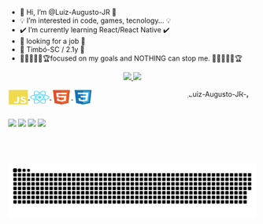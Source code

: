 - 👋 Hi, I’m @Luiz-Augusto-JR 👋
- 💡 I’m interested in code, games, tecnology... 💡
- ✔️ I’m currently learning React/React Native ✔️
- 👔 looking for a job 👔 
- 📍  Timbó-SC / 2.1y 📍 
- 👨🏻‍💻🏋🏻🏆focused on my goals and NOTHING can stop me. 👨🏻‍💻🏋🏻🏆

<div align="center">
  <a href="https://github.com/Luiz-Augusto-JR">
  <img height="180em" src="https://github-readme-stats.vercel.app/api?username=Luiz-Augusto-JR&show_icons=true&include_all_commits=true&count_private=true"/>
  <img height="180em" src="https://github-readme-stats.vercel.app/api/top-langs/?username=Luiz-Augusto-JR&layout=compact&langs_count=7"/>
</div>
  
<div style="display: inline_block"><br>
  <img align="center" alt="Luiz-Augusto-JR-Js" height="30" width="40" src="https://raw.githubusercontent.com/devicons/devicon/master/icons/javascript/javascript-plain.svg">
  <img align="center" alt="Luiz-Augusto-JR-React" height="30" width="40" src="https://raw.githubusercontent.com/devicons/devicon/master/icons/react/react-original.svg">
  <img align="center" alt="Luiz-Augusto-JR-HTML" height="30" width="40" src="https://raw.githubusercontent.com/devicons/devicon/master/icons/html5/html5-original.svg">
  <img align="center" alt="Luiz-Augusto-JR-CSS" height="30" width="40" src="https://raw.githubusercontent.com/devicons/devicon/master/icons/css3/css3-original.svg">
  <img align="right" alt="Luiz-Augusto-JR-pic" height="150" style="border-radius:50px;" src="https://avatars.githubusercontent.com/u/83592352?s=400&u=eb47b05ed428e6a0ab4c0298c6460e485564e858&v=4">
</div>
  
##
 
<div> 
  <a href="https://www.instagram.com/juniorluiz__/" target="_blank"><img src="https://img.shields.io/badge/-Instagram-%23E4405F?style=for-the-badge&logo=instagram&logoColor=white"   target="_blank"></a>
 <a href="" target="_blank"><img src="https://img.shields.io/badge/Discord-7289DA?style=for-the-badge&logo=discord&logoColor=white" target="_blank"></a> 
  <a href = ""><img src="https://img.shields.io/badge/-Gmail-%23333?style=for-the-badge&logo=gmail&logoColor=white" target="_blank"></a>
  <a href="" target="_blank"><img src="https://img.shields.io/badge/-LinkedIn-%230077B5?style=for-the-badge&logo=linkedin&logoColor=white" target="_blank"></a> 
 
  ![Snake animation](https://github.com/Luiz-Augusto-JR/Luiz-Augusto-JR/blob/output/github-contribution-grid-snake.svg)
 
</div>
  
